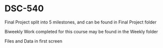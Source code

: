# DSC-540
Final Project split into 5 milestones, and can be found in Final Project folder



Biweekly Work completed for this course may be found in the Weekly folder



Files and Data in first screen

